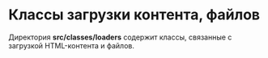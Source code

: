 # Классы загрузки контента, файлов

Директория **src/classes/loaders** содержит классы, связанные с загрузкой HTML-контента и файлов.
